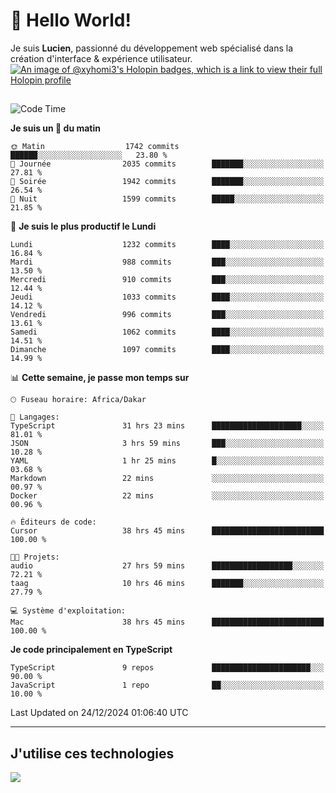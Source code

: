 # 👋 Hello World!

Je suis **Lucien**, passionné du développement web spécialisé dans la création d'interface & expérience utilisateur.
[![An image of @xyhomi3's Holopin badges, which is a link to view their full Holopin profile](https://holopin.me/xyhomi3)](https://holopin.io/@xyhomi3)

##

<!--START_SECTION:waka-->
![Code Time](http://img.shields.io/badge/Code%20Time-2%2C834%20hrs%2050%20mins-blue)

**Je suis un 🐤 du matin** 

```text
🌞 Matin                  1742 commits        ██████░░░░░░░░░░░░░░░░░░░   23.80 % 
🌆 Journée                2035 commits        ███████░░░░░░░░░░░░░░░░░░   27.81 % 
🌃 Soirée                 1942 commits        ███████░░░░░░░░░░░░░░░░░░   26.54 % 
🌙 Nuit                   1599 commits        █████░░░░░░░░░░░░░░░░░░░░   21.85 % 
```
📅 **Je suis le plus productif le Lundi** 

```text
Lundi                    1232 commits        ████░░░░░░░░░░░░░░░░░░░░░   16.84 % 
Mardi                    988 commits         ███░░░░░░░░░░░░░░░░░░░░░░   13.50 % 
Mercredi                 910 commits         ███░░░░░░░░░░░░░░░░░░░░░░   12.44 % 
Jeudi                    1033 commits        ████░░░░░░░░░░░░░░░░░░░░░   14.12 % 
Vendredi                 996 commits         ███░░░░░░░░░░░░░░░░░░░░░░   13.61 % 
Samedi                   1062 commits        ████░░░░░░░░░░░░░░░░░░░░░   14.51 % 
Dimanche                 1097 commits        ████░░░░░░░░░░░░░░░░░░░░░   14.99 % 
```


📊 **Cette semaine, je passe mon temps sur** 

```text
🕑︎ Fuseau horaire: Africa/Dakar

💬 Langages: 
TypeScript               31 hrs 23 mins      ████████████████████░░░░░   81.01 % 
JSON                     3 hrs 59 mins       ███░░░░░░░░░░░░░░░░░░░░░░   10.28 % 
YAML                     1 hr 25 mins        █░░░░░░░░░░░░░░░░░░░░░░░░   03.68 % 
Markdown                 22 mins             ░░░░░░░░░░░░░░░░░░░░░░░░░   00.97 % 
Docker                   22 mins             ░░░░░░░░░░░░░░░░░░░░░░░░░   00.96 % 

🔥 Éditeurs de code: 
Cursor                   38 hrs 45 mins      █████████████████████████   100.00 % 

🐱‍💻 Projets: 
audio                    27 hrs 59 mins      ██████████████████░░░░░░░   72.21 % 
taag                     10 hrs 46 mins      ███████░░░░░░░░░░░░░░░░░░   27.79 % 

💻 Système d'exploitation: 
Mac                      38 hrs 45 mins      █████████████████████████   100.00 % 
```

**Je code principalement en TypeScript** 

```text
TypeScript               9 repos             ██████████████████████░░░   90.00 % 
JavaScript               1 repo              ██░░░░░░░░░░░░░░░░░░░░░░░   10.00 % 
```




 Last Updated on 24/12/2024 01:06:40 UTC
<!--END_SECTION:waka-->
---

## J'utilise ces technologies

<p align="left">
  <a href="https://skillicons.dev">
    <img src="https://skillicons.dev/icons?i=ts,js,md,scss,tailwind,react,docker,express,astro,vite,nextjs,vercel,figma,ableton" />
  </a>
</p>

